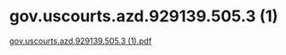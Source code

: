 # gov.uscourts.azd.929139.505.3 (1)

[gov.uscourts.azd.929139.505.3 (1).pdf](gov%20uscourts%20azd%20929139%20505%203%20(1)%207097f50ad94b4513ae3430b038185107/gov.uscourts.azd.929139.505.3_(1).pdf)